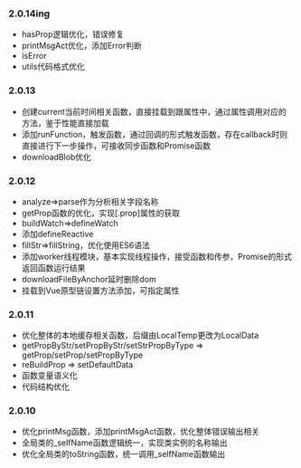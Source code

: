 ### 2.0.14ing
- hasProp逻辑优化，错误修复
- printMsgAct优化，添加Error判断
- isError
- utils代码格式优化

### 2.0.13
- 创建current当前时间相关函数，直接挂载到跟属性中，通过属性调用对应的方法，鉴于性能直接加载
- 添加runFunction，触发函数，通过回调的形式触发函数，存在callback时则直接进行下一步操作，可接收同步函数和Promise函数
- downloadBlob优化

### 2.0.12
- analyze=>parse作为分析相关字段名称
- getProp函数的优化，实现[.prop]属性的获取
- buildWatch=>defineWatch
- 添加defineReactive
- fillStr=>fillString，优化使用ES6语法
- 添加worker线程模块，基本实现线程操作，接受函数和传参，Promise的形式返回函数运行结果
- downloadFileByAnchor延时删除dom
- 挂载到Vue原型链设置方法添加，可指定属性

### 2.0.11
- 优化整体的本地缓存相关函数，后缀由LocalTemp更改为LocalData
- getPropByStr/setPropByStr/setStrPropByType => getProp/setProp/setPropByType
- reBuildProp => setDefaultData
- 函数变量语义化
- 代码结构优化

### 2.0.10
- 优化printMsg函数，添加printMsgAct函数，优化整体错误输出相关
- 全局类的_selfName函数逻辑统一，实现类实例的名称输出
- 优化全局类的toString函数，统一调用_selfName函数输出